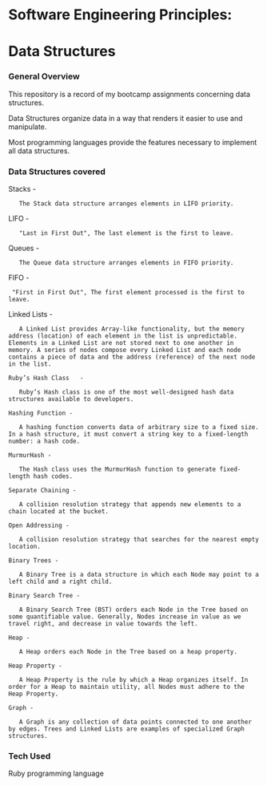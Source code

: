 # Software Engineering Principles:
# Data Structures

### General Overview

  This repository is a record of my bootcamp assignments concerning data structures.

  Data Structures organize data in a way that renders it easier to use and manipulate.

  Most programming languages provide the features necessary to implement all data structures.


### Data Structures covered

  Stacks -

       The Stack data structure arranges elements in LIFO priority.  

  LIFO -

       "Last in First Out", The last element is the first to leave.  

  Queues -

       The Queue data structure arranges elements in FIFO priority.  

  FIFO -

     "First in First Out", The first element processed is the first to leave.  

  Linked Lists -

       A Linked List provides Array-like functionality, but the memory address (location) of each element in the list is unpredictable. Elements in a Linked List are not stored next to one another in memory. A series of nodes compose every Linked List and each node contains a piece of data and the address (reference) of the next node in the list.  

    Ruby’s Hash Class	-

       Ruby’s Hash class is one of the most well-designed hash data structures available to developers.  

    Hashing Function -

       A hashing function converts data of arbitrary size to a fixed size. In a hash structure, it must convert a string key to a fixed-length number: a hash code.  

    MurmurHash -

       The Hash class uses the MurmurHash function to generate fixed-length hash codes.  

    Separate Chaining -

       A collision resolution strategy that appends new elements to a chain located at the bucket.  

    Open Addressing -

       A collision resolution strategy that searches for the nearest empty location.  

    Binary Trees -

       A Binary Tree is a data structure in which each Node may point to a left child and a right child.  

    Binary Search Tree -

       A Binary Search Tree (BST) orders each Node in the Tree based on some quantifiable value. Generally, Nodes increase in value as we travel right, and decrease in value towards the left.  

    Heap -

       A Heap orders each Node in the Tree based on a heap property.  

    Heap Property -

       A Heap Property is the rule by which a Heap organizes itself. In order for a Heap to maintain utility, all Nodes must adhere to the Heap Property.  

    Graph -

       A Graph is any collection of data points connected to one another by edges. Trees and Linked Lists are examples of specialized Graph structures.  

### Tech Used

   Ruby programming language  
